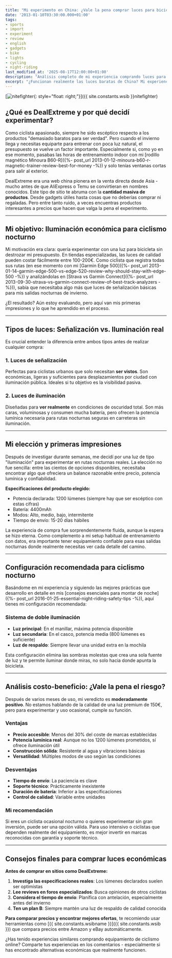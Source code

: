 ```yaml
---
title: "Mi experimento en China: ¿Vale la pena comprar luces para bicicleta baratas?"
date: '2013-01-10T03:30:00.000+01:00'
tags:
- sports
- import
- experiment
- review
- english
- gadgets
- bike
- lights
- cycling
- night-riding
last_modified_at: '2025-08-17T12:00:00+01:00'
description: "Análisis completo de mi experiencia comprando luces para bicicleta en china. Descubre si estos productos económicos valen la pena para ciclismo nocturno."
excerpt: "¿Funcionan realmente las luces baratas de China? Mi experiencia completa comprando equipamiento de ciclismo nocturno desde Asia."
---
```

[![nitefighter](https://i.imgur.com/vElO5ybs.jpg){: style="float: right;"}]({{ site.constants.wsib }}nitefighter)

## ¿Qué es DealExtreme y por qué decidí experimentar?

Como ciclista apasionado, siempre he sido escéptico respecto a los productos "demasiado baratos para ser verdad". Pero cuando el invierno llega y necesitas equiparte para entrenar con poca luz natural, el presupuesto se vuelve un factor importante. Especialmente si, como yo en ese momento, pasabas las horas de entrenamiento indoor con mi [rodillo magnético Minoura B60-R]({%- post_url 2013-01-12-minoura-b60-r-magnetic-trainer-review-best-for-money -%}) y solo tenías ventanas cortas para salir al exterior.

DealExtreme era una web china pionera en la venta directa desde Asia - mucho antes de que AliExpress o Temu se convirtieran en nombres conocidos. Este tipo de sitio te abruma con la **cantidad masiva de productos**. Desde gadgets útiles hasta cosas que no deberías comprar ni regaladas. Pero entre tanto ruido, a veces encuentras productos interesantes a precios que hacen que valga la pena el experimento.

---

## Mi objetivo: Iluminación económica para ciclismo nocturno

Mi motivación era clara: quería experimentar con una luz para bicicleta sin destrozar mi presupuesto. En tiendas especializadas, las luces de calidad pueden costar fácilmente entre 100-200€. Como ciclista que registra todas sus rutas (en ese momento con mi [Garmin Edge 500]({%- post_url 2013-01-14-garmin-edge-500-vs-edge-520-review-why-should-stay-with-edge-500 -%}) y analizándolas en [Strava vs Garmin Connect]({%- post_url 2013-09-30-strava-vs-garmin-connect-review-of-best-track-analyzers -%})), sabía que necesitaba algo más que luces de señalización básicas para mis salidas nocturnas de invierno.

¿El resultado? Aún estoy evaluando, pero aquí van mis primeras impresiones y lo que he aprendido en el proceso.

---

## Tipos de luces: Señalización vs. Iluminación real

Es crucial entender la diferencia entre ambos tipos antes de realizar cualquier compra:

### 1. **Luces de señalización**

Perfectas para ciclistas urbanos que solo necesitan **ser vistos**. Son económicas, ligeras y suficientes para desplazamientos por ciudad con iluminación pública. Ideales si tu objetivo es la visibilidad pasiva.

### 2. **Luces de iluminación**

Diseñadas para **ver realmente** en condiciones de oscuridad total. Son más caras, voluminosas y consumen mucha batería, pero ofrecen la potencia lumínica necesaria para rutas nocturnas seguras en carreteras sin iluminación.

---

## Mi elección y primeras impresiones

Después de investigar durante semanas, me decidí por una luz de tipo "iluminación" para experimentar en rutas nocturnas reales. La elección no fue sencilla: entre las cientos de opciones disponibles, necesitaba encontrar algo que ofreciera un balance razonable entre precio, potencia lumínica y confiabilidad.

**Especificaciones del producto elegido:**

- Potencia declarada: 1200 lúmenes (siempre hay que ser escéptico con estas cifras)
- Batería: 4400mAh
- Modos: Alto, medio, bajo, intermitente
- Tiempo de envío: 15-20 días hábiles

La experiencia de compra fue sorprendentemente fluida, aunque la espera se hizo eterna. Como complemento a mi setup habitual de entrenamiento con datos, era importante tener equipamiento confiable para esas salidas nocturnas donde realmente necesitas ver cada detalle del camino.

---

## Configuración recomendada para ciclismo nocturno

Basándome en mi experiencia y siguiendo las mejores prácticas que desarrollo en detalle en mis [consejos esenciales para montar de noche]({%- post_url 2016-01-25-essential-night-riding-safety-tips -%}), aquí tienes mi configuración recomendada:

### Sistema de doble iluminación

- **Luz principal**: En el manillar, máxima potencia disponible
- **Luz secundaria**: En el casco, potencia media (800 lúmenes es suficiente)
- **Luz de respaldo**: Siempre llevar una unidad extra en la mochila

Esta configuración elimina las sombras molestas que crea una sola fuente de luz y te permite iluminar donde miras, no solo hacia donde apunta la bicicleta.

---

## Análisis costo-beneficio: ¿Vale la pena el riesgo?

Después de varios meses de uso, mi veredicto es **moderadamente positivo**. No estamos hablando de la calidad de una luz premium de 150€, pero para experimentar y uso ocasional, cumple su función.

### Ventajas

- **Precio accesible**: Menos del 30% del coste de marcas establecidas
- **Potencia lumínica real**: Aunque no los 1200 lúmenes prometidos, sí ofrece iluminación útil
- **Construcción sólida**: Resistente al agua y vibraciones básicas
- **Versatilidad**: Múltiples modos de uso según las condiciones

### Desventajas

- **Tiempo de envío**: La paciencia es clave
- **Soporte técnico**: Prácticamente inexistente
- **Duración de batería**: Inferior a las especificaciones
- **Control de calidad**: Variable entre unidades

### Mi recomendación

Si eres un ciclista ocasional nocturno o quieres experimentar sin gran inversión, puede ser una opción válida. Para uso intensivo o ciclistas que dependen realmente del equipamiento, es mejor invertir en marcas reconocidas con garantía y soporte técnico.

---

## Consejos finales para comprar luces económicas

**Antes de comprar en sitios como DealExtreme:**

1. **Investiga las especificaciones reales**: Los lúmenes declarados suelen ser optimistas
2. **Lee reviews en foros especializados**: Busca opiniones de otros ciclistas
3. **Considera el tiempo de envío**: Planifica con antelación, especialmente antes del invierno
4. **Ten un plan B**: Siempre mantén una luz de respaldo de calidad conocida

**Para comparar precios y encontrar mejores ofertas**, te recomiendo usar herramientas como [{{ site.constants.wsibname }}]({{ site.constants.wsib }}) que compara precios entre Amazon y eBay automáticamente.

¿Has tenido experiencias similares comprando equipamiento de ciclismo online? Comparte tus experiencias en los comentarios - especialmente si has encontrado alternativas económicas que realmente funcionen.
